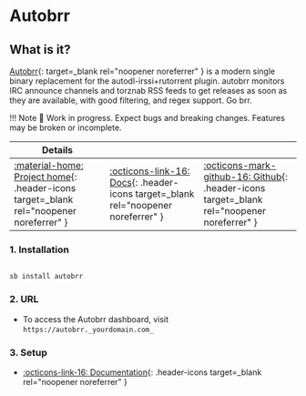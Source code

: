 # Autobrr

## What is it?

[Autobrr](https://autobrr.com/){: target=_blank rel="noopener noreferrer" } is a modern single binary replacement for the autodl-irssi+rutorrent plugin.
autobrr monitors IRC announce channels and torznab RSS feeds to get releases as soon as they are available, with good filtering, and regex support. Go brr.

!!! Note
      📢 Work in progress. Expect bugs and breaking changes. Features may be broken or incomplete.

| Details     |             |             |
|-------------|-------------|-------------|
| [:material-home: Project home](https://autobrr.com/){: .header-icons target=_blank rel="noopener noreferrer" } | [:octicons-link-16: Docs](https://autobrr.com/configuration/indexers/){: .header-icons target=_blank rel="noopener noreferrer" } | [:octicons-mark-github-16: Github](https://github.com/autobrr/autobrr){: .header-icons target=_blank rel="noopener noreferrer" }|

### 1. Installation

``` shell

sb install autobrr

```

### 2. URL

- To access the Autobrr dashboard, visit `https://autobrr._yourdomain.com_`

### 3. Setup

- [:octicons-link-16: Documentation](https://autobrr.com/configuration/indexers){: .header-icons target=_blank rel="noopener noreferrer" }

